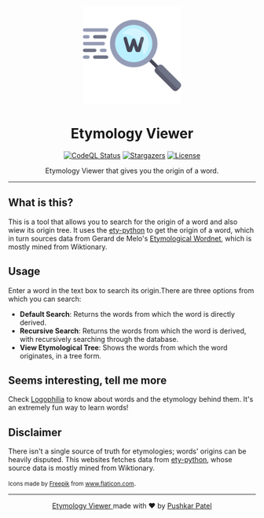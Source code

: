 <p align="center"><img alt="Etymology Viewer" src="static/search.png" width="200"></p>

<h1 align="center">Etymology Viewer</h1>

<p align="center">
  <a href="https://github.com/thepushkarp/etymology-viewer/"><img alt="CodeQL Status" src="https://img.shields.io/github/workflow/status/thepushkarp/etymology-viewer/CodeQL?logo=GitHub&label=CodeQL&style=for-the-badge"></a>
  <a href="https://github.com/thepushkarp/etymology-viewer/stargazers"><img alt="Stargazers" src="https://img.shields.io/github/stars/thepushkarp/etymology-viewer?style=for-the-badge"></a>
  <a href="https://github.com/thepushkarp/etymology-viewer/blob/master/LICENSE"><img alt="License" src="https://img.shields.io/github/license/thepushkarp/etymology-viewer?style=for-the-badge"></a>

</p>

<p align="center">Etymology Viewer that gives you the origin of a word.</P>

---

## What is this?

This is a tool that allows you to search for the origin of a word and also wiew its origin tree. It uses the [ety-python](https://github.com/jmsv/ety-python) to get the origin of a word, which in turn sources data from Gerard de Melo's [Etymological Wordnet](http://www1.icsi.berkeley.edu/~demelo/etymwn/), which is mostly mined from Wiktionary.

## Usage

Enter a word in the text box to search its origin.There are three options from which you can search:

-   **Default Search**: Returns the words from which the word is directly derived.
-   **Recursive Search**: Returns the words from which the word is derived, with recursively searching through the database.
-   **View Etymological Tree**: Shows the words from which the word originates, in a tree form.

## Seems interesting, tell me more

Check [Logophilia](https://logophilia.in/) to know about words and the etymology behind them. It's an extremely fun way to learn words!

## Disclaimer

There isn't a single source of truth for etymologies; words' origins can be heavily disputed. This websites fetches data from [ety-python](https://github.com/jmsv/ety-python), whose source data is mostly mined from Wiktionary.

<small>Icons made by <a href="https://www.freepik.com" title="Freepik">Freepik</a> from <a href="https://www.flaticon.com/" title="Flaticon">www.flaticon.com</a></small>.

---

<p align="center">
  <a href="https://github.com/thepushkarp/etymology-viewer" target="_blank" rel="noopener noreferrer">
    Etymology Viewer
  </a>
  made with ❤️ by
  <a href="https://github.com/thepushkarp">
    Pushkar  Patel
  </a>
</p>

